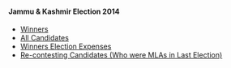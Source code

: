 #### Jammu & Kashmir Election 2014
  * [Winners](https://www.myneta.info/jk2014/index.php?action=show_winners&sort=default)
  * [All Candidates](https://www.myneta.info/jk2014/)
  * [Winners Election Expenses](https://www.myneta.info/jk2014/index.php?action=showWinnersExpense&sortExp=default)
  * [ Re-contesting Candidates (Who were MLAs in Last Election)](https://www.myneta.info/jk2014/index.php?action=recontestAssetsComparison)